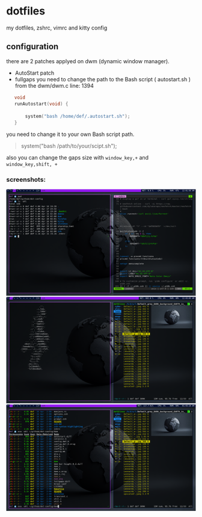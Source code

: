 # dotfiles
my dotfiles, zshrc, vimrc and kitty config

## configuration 
there are 2 patches applyed on dwm (dynamic window manager).
- AutoStart patch
- fullgaps
you need to change the path to the Bash script ( autostart.sh ) from the dwm/dwm.c line: 1394

```c
   void
   runAutostart(void) {
   
       system("bash /home/def/.autostart.sh");
   }
```
you need to change it to your own Bash script path.
> system("bash /path/to/your/scipt.sh");

also you can change the gaps size with `window_key,+` and `window_key,shift, +`

### screenshots:
![1](screenshots/main_earth.png?raw=true )
![2](screenshots/runrest.png?raw=true )
![3](screenshots/screenshot.png?raw=true )
